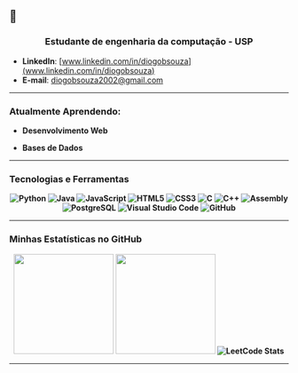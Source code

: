 ## 👋

<!--
**diogobsouzaa/diogobsouzaa** is a ✨ _special_ ✨ repository because its `README.md` (this file) appears on your GitHub profile.

Here are some ideas to get you started:

- 🔭 I’m currently working on ...
- 🌱 I’m currently learning ...
- 👯 I’m looking to collaborate on ...
- 🤔 I’m looking for help with ...
- 💬 Ask me about ...
- 📫 How to reach me: ...
- 😄 Pronouns: ...
- ⚡ Fun fact: ...
-->

<div id="header" align="center">
  <h3>Estudante de engenharia da computação - USP</h3>
</div>

- **LinkedIn**: [www.linkedin.com/in/diogobsouza](www.linkedin.com/in/diogobsouza)
- **E-mail**: diogobsouza2002@gmail.com

---

### Atualmente Aprendendo:

* <strong>Desenvolvimento Web <strong>

* <strong>Bases de Dados <strong>

---

###  Tecnologias e Ferramentas

<p align="center">
  <img src="https://img.shields.io/badge/Python-3776AB?style=for-the-badge&logo=python&logoColor=white" alt="Python"/>
  <img src="https://img.shields.io/badge/Java-ED8B00?style=for-the-badge&logo=openjdk&logoColor=white" alt="Java"/>

  <img src="https://img.shields.io/badge/JavaScript-F7DF1E?style=for-the-badge&logo=javascript&logoColor=black" alt="JavaScript"/>
  <img src="https://img.shields.io/badge/HTML5-E34F26?style=for-the-badge&logo=html5&logoColor=white" alt="HTML5"/>
  <img src="https://img.shields.io/badge/CSS3-1572B6?style=for-the-badge&logo=css3&logoColor=white" alt="CSS3"/>
  
  <img src="https://img.shields.io/badge/C-A8B9CC?style=for-the-badge&logo=c&logoColor=black" alt="C"/>
  <img src="https://img.shields.io/badge/C%2B%2B-00599C?style=for-the-badge&logo=cplusplus&logoColor=white" alt="C++"/>
  <img src="https://img.shields.io/badge/Assembly-6E4C13?style=for-the-badge&logo=assemblyscript&logoColor=white" alt="Assembly"/>
  
  <img src="https://img.shields.io/badge/PostgreSQL-316192?style=for-the-badge&logo=postgresql&logoColor=white" alt="PostgreSQL"/>

  <img src="https://img.shields.io/badge/Visual%20Studio%20Code-007ACC?style=for-the-badge&logo=visualstudiocode&logoColor=white" alt="Visual Studio Code"/>
  <img src="https://img.shields.io/badge/GitHub-181717?style=for-the-badge&logo=github&logoColor=white" alt="GitHub"/>
</p>


---


### Minhas Estatísticas no GitHub

<p align="center">
  <img height="180em" src="https://github-readme-stats.vercel.app/api?username=diogobsouzaa&show_icons=true&theme=dracula&include_all_commits=true&count_private=true"/>
  <img height="180em" src="https://github-readme-stats.vercel.app/api/top-langs/?username=diogobsouzaa&layout=compact&langs_count=7&theme=dracula"/>
  <img src="https://leetcard.jacoblin.cool/Diogo119?theme=light&border_radius=8" alt="LeetCode Stats"/>
</p>



---
